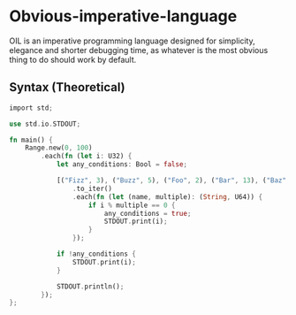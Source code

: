 # Obvious-imperative-language
OIL is an imperative programming language designed for simplicity, elegance and shorter debugging time, as whatever is the most obvious thing to do should work by default.

## Syntax (Theoretical)
```rust
import std;

use std.io.STDOUT;

fn main() {
    Range.new(0, 100)
        .each(fn (let i: U32) {
            let any_conditions: Bool = false;

            [("Fizz", 3), ("Buzz", 5), ("Foo", 2), ("Bar", 13), ("Baz", 19)]
                .to_iter()
                .each(fn (let (name, multiple): (String, U64)) {
                    if i % multiple == 0 {
                        any_conditions = true;
                        STDOUT.print(i);
                    }
                });

            if !any_conditions {
                STDOUT.print(i);
            }

            STDOUT.println();
        });
};
```
